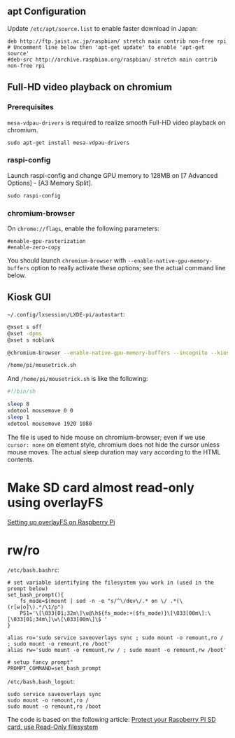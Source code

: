 ## apt Configuration

Update `/etc/apt/source.list` to enable faster download in Japan:

```
deb http://ftp.jaist.ac.jp/raspbian/ stretch main contrib non-free rpi
# Uncomment line below then 'apt-get update' to enable 'apt-get source'
#deb-src http://archive.raspbian.org/raspbian/ stretch main contrib non-free rpi
```

## Full-HD video playback on chromium

### Prerequisites

`mesa-vdpau-drivers` is required to realize smooth Full-HD video playback on chromium.

```
sudo apt-get install mesa-vdpau-drivers
```

### raspi-config

Launch raspi-config and change GPU memory to 128MB on \[7 Advanced Options\] - \[A3 Memory Split\].

```
sudo raspi-config
```

### chromium-browser

On `chrome://flags`, enable the following parameters:

```
#enable-gpu-rasterization
#enable-zero-copy
```

You should launch `chromium-browser` with `--enable-native-gpu-memory-buffers` option to really activate these options; see the actual command line below.

## Kiosk GUI

`~/.config/lxsession/LXDE-pi/autostart`:

```sh
@xset s off
@xset -dpms
@xset s noblank

@chromium-browser --enable-native-gpu-memory-buffers --incognito --kiosk file:///home/pi/somewhere/kiosk.html

/home/pi/mousetrick.sh
```

And `/home/pi/mousetrick.sh` is like the following:

```sh
#!/bin/sh

sleep 8
xdotool mousemove 0 0
sleep 1
xdotool mousemove 1920 1080
```

The file is used to hide mouse on chromium-browser; even if we use `cursor: none` on element style, chromium does not hide the cursor unless mouse moves. The actual sleep duration may vary according to the HTML contents.

# Make SD card almost read-only using overlayFS

[Setting up overlayFS on Raspberry Pi](https://www.domoticz.com/wiki/Setting_up_overlayFS_on_Raspberry_Pi)

# rw/ro

`/etc/bash.bashrc`:

```
# set variable identifying the filesystem you work in (used in the prompt below)
set_bash_prompt(){
    fs_mode=$(mount | sed -n -e "s/^\/dev\/.* on \/ .*(\(r[w|o]\).*/\1/p")
    PS1='\[\033[01;32m\]\u@\h${fs_mode:+($fs_mode)}\[\033[00m\]:\[\033[01;34m\]\w\[\033[00m\]\$ '
}

alias ro='sudo service saveoverlays sync ; sudo mount -o remount,ro / ; sudo mount -o remount,ro /boot'
alias rw='sudo mount -o remount,rw / ; sudo mount -o remount,rw /boot'

# setup fancy prompt"
PROMPT_COMMAND=set_bash_prompt
```

`/etc/bash.bash_logout`:

```
sudo service saveoverlays sync
sudo mount -o remount,ro /
sudo mount -o remount,ro /boot
```

The code is based on the following article: [Protect your Raspberry PI SD card, use Read-Only filesystem](https://hallard.me/raspberry-pi-read-only/)
